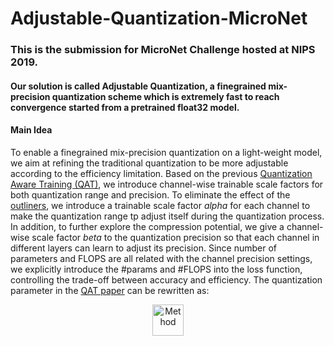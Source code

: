 # Adjustable-Quantization-MicroNet
### This is the submission for MicroNet Challenge hosted at NIPS 2019.

#### Our solution is called Adjustable Quantization, a finegrained mix-precision quantization scheme which is extremely fast to reach convergence started from a pretrained float32 model.

#### Main Idea
To enable a finegrained mix-precision quantization on a light-weight model, we aim at refining the traditional quantization to be more adjustable according to the efficiency limitation. Based on the previous [Quantization Aware Training (QAT)](https://arxiv.org/abs/1712.05877), we introduce channel-wise trainable scale factors for both quantization range and precision. To eliminate the effect of the [outliners](https://arxiv.org/abs/1803.08607), we introduce a trainable scale factor *alpha* for each channel to make the quantization range tp adjust itself during the quantization process. In addition, to further explore the compression potential, we give a channel-wise scale factor *beta* to the quantization precision so that each channel in different layers can learn to adjust its precision. Since number of parameters and FLOPS are all related with the channel precision settings, we explicitly introduce the #params and #FLOPS into the loss function, controlling the trade-off between accuracy and efficiency. The quantization parameter in the [QAT paper](https://arxiv.org/abs/1712.05877) can be rewritten as:  

<div align="center">
<img src="https://latex.codecogs.com/svg.latex?\Large&space;S=\frac{\alpha*T_{range}}{2^{[\beta*n]}-1}" title="Method" width=50 />
</div>
